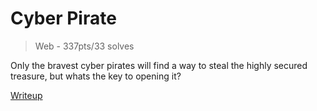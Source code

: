 # Cyber Pirate
> Web - 337pts/33 solves

Only the bravest cyber pirates will find a way to steal the highly secured treasure, but whats the key to opening it?

[Writeup](writeup/README.md)